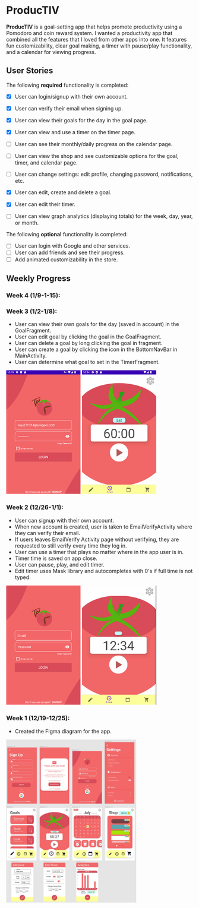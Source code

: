 # ProducTIV

**ProducTIV** is a goal-setting app that helps promote productivity using a Pomodoro and coin reward system. I wanted a productivity app that combined all the features that I loved 
from other apps into one. It features fun customizability, clear goal making, a timer with pause/play functionality, and a calendar for viewing progress.

## User Stories

The following **required** functionality is completed:

- [x] User can login/signup with their own account.
- [x] User can verify their email when signing up.
- [x] User can view their goals for the day in the goal page.
- [x] User can view and use a timer on the timer page.
- [ ] User can see their monthly/daily progress on the calendar page. 
- [ ] User can view the shop and see customizable options for the goal, timer, and calendar page.
- [ ] User can change settings: edit profile, changing password, notifications, etc.
- [x] User can edit, create and delete a goal.
- [x] User can edit their timer.
- [ ] User can view graph analytics (displaying totals) for the week, day, year, or month.


The following **optional** functionality is completed:

- [ ] User can login with Google and other services.
- [ ] User can add friends and see their progress.
- [ ] Add animated customizability in the store.

## Weekly Progress

### Week 4 (1/9-1-15):

### Week 3 (1/2-1/8):
- User can view their own goals for the day (saved in account) in the GoalFragment.
- User can edit goal by clicking the goal in the GoalFragment.
- User can delete a goal by long clicking the goal in fragment.
- User can create a goal by clicking the icon in the BottomNavBar in MainActivity.
- User can determine what goal to set in the TimerFragment.

<img src="/progress/Week3-1.gif" width="200"> <img src="/progress/Week3-2.gif" width="200">

### Week 2 (12/26-1/1):
- User can signup with their own account.
- When new account is created, user is taken to EmailVerifyActivity where they can verify their email.
- If users leaves EmailVerify Activity page without verifying, they are requested to still verify every time they log in.
- User can use a timer that plays no matter where in the app user is in.
- Timer time is saved on app close.
- User can pause, play, and edit timer.
- Edit timer uses Mask library and autocompletes with 0's if full time is not  typed.

<img src="/progress/Week2-1.gif" width="200"> <img src="/progress/Week2-2.gif" width="200">

### Week 1 (12/19-12/25): 
- Created the Figma diagram for the app.
<img src="/progress/week1.JPG" width="350">
